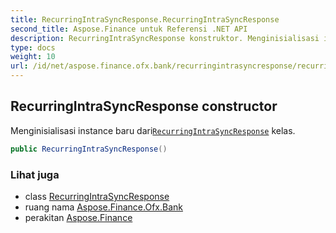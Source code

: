 ```yaml
---
title: RecurringIntraSyncResponse.RecurringIntraSyncResponse
second_title: Aspose.Finance untuk Referensi .NET API
description: RecurringIntraSyncResponse konstruktor. Menginisialisasi instance baru dariRecurringIntraSyncResponse kelas.
type: docs
weight: 10
url: /id/net/aspose.finance.ofx.bank/recurringintrasyncresponse/recurringintrasyncresponse/
---
```

## RecurringIntraSyncResponse constructor

Menginisialisasi instance baru dari[`RecurringIntraSyncResponse`](../) kelas.

```csharp
public RecurringIntraSyncResponse()
```

### Lihat juga

* class [RecurringIntraSyncResponse](../)
* ruang nama [Aspose.Finance.Ofx.Bank](../../recurringintrasyncresponse/)
* perakitan [Aspose.Finance](../../../)


